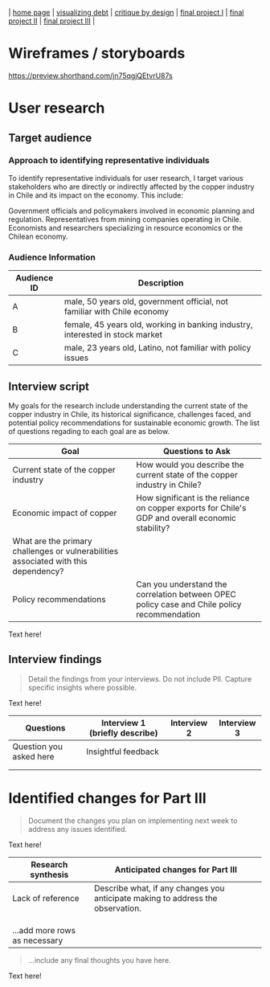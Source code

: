 | [home page](https://tinazhang1219.github.io/Tina-Zhang-Portfolio/) | [visualizing debt](visualizing-government-debt.md) | [critique by design](critique-by-design.md) | [final project I](final-project-part-one.md) | [final project II](final-project-part-two.md) | [final project III](final-project-part-three.md) |

# Wireframes / storyboards
https://preview.shorthand.com/jn75qgjQEtvrU87s

# User research 

## Target audience
### Approach to identifying representative individuals
To identify representative individuals for user research, I target various stakeholders who are directly or indirectly affected by the copper industry in Chile and its impact on the economy. This include:

Government officials and policymakers involved in economic planning and regulation.
Representatives from mining companies operating in Chile.
Economists and researchers specializing in resource economics or the Chilean economy.

### Audience Information
| Audience ID | Description |
|------|------------------|
|  A    |male, 50 years old, government official, not familiar with Chile economy               |
|  B    |female, 45 years old, working in banking industry, interested in stock market                  |
|  C    |male, 23 years old, Latino, not familiar with policy issues                 |


## Interview script
My goals for the research include understanding the current state of the copper industry in Chile, its historical significance, challenges faced, and potential policy recommendations for sustainable economic growth. The list of questions regading to each goal are as below.

| Goal | Questions to Ask |
|------|------------------|
|  Current state of the copper industry    |  How would you describe the current state of the copper industry in Chile?	   |
|   Economic impact of copper   |  How significant is the reliance on copper exports for Chile's GDP and overall economic stability? 
What are the primary challenges or vulnerabilities associated with this dependency?            |
|   Policy recommendations   |    Can you understand the correlation between OPEC policy case and Chile policy recommendation              |


Text here!

## Interview findings
> Detail the findings from your interviews.  Do not include PII.  Capture specific insights where possible.

Text here!

| Questions               | Interview 1 (briefly describe) | Interview 2 | Interview 3 |
|-------------------------|--------------------------------|-------------|-------------|
| Question you asked here | Insightful feedback            |             |             |
|                         |                                |             |             |
|                         |                                |             |             |


# Identified changes for Part III
> Document the changes you plan on implementing next week to address any issues identified.  

Text here!

| Research synthesis                       | Anticipated changes for Part III                                                |
|------------------------------------------|---------------------------------------------------------------------------------|
| Lack of reference | Describe what, if any changes you anticipate making to address the observation. |
|                                          |                                                                                 |
|                                          |                                                                                 |
|                                          |                                                                                 |
| ...add more rows as necessary            |                                                                                 |

> ...include any final thoughts you have here. 

Text here!
